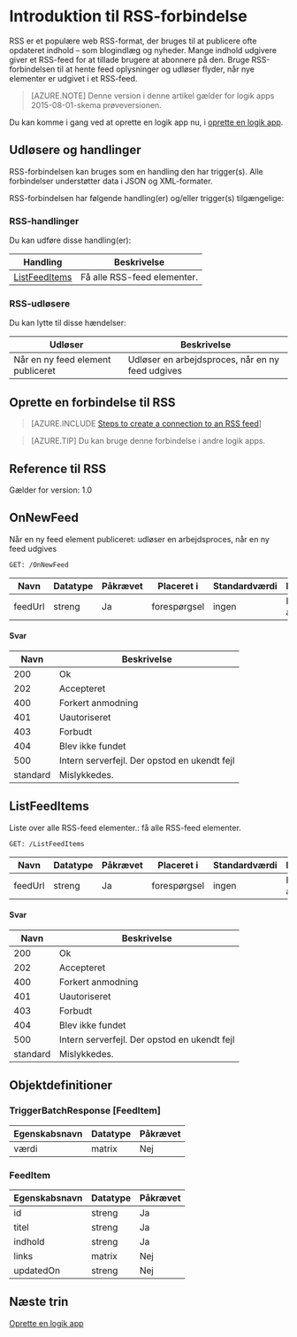 <properties
pageTitle="RSS | Microsoft Azure"
description="Opret logik apps med Azure App service. RSS-forbindelse gør det muligt for brugerne at publicere og hente feed elementer. Gør det også brugere til at udløse handlinger, når et nyt element er blevet publiceret til feedet."
services="logic-apps"   
documentationCenter=".net,nodejs,java"  
authors="msftman"   
manager="erikre"    
editor=""
tags="connectors" />

<tags
ms.service="logic-apps"
ms.devlang="multiple"
ms.topic="article"
ms.tgt_pltfrm="na"
ms.workload="integration"
ms.date="08/18/2016"
ms.author="deonhe"/>

# <a name="get-started-with-the-rss-connector"></a>Introduktion til RSS-forbindelse
RSS er et populære web RSS-format, der bruges til at publicere ofte opdateret indhold – som blogindlæg og nyheder.  Mange indhold udgivere giver et RSS-feed for at tillade brugere at abonnere på den.  Bruge RSS-forbindelsen til at hente feed oplysninger og udløser flyder, når nye elementer er udgivet i et RSS-feed.

>[AZURE.NOTE] Denne version i denne artikel gælder for logik apps 2015-08-01-skema prøveversionen. 

Du kan komme i gang ved at oprette en logik app nu, i [oprette en logik app](../app-service-logic/app-service-logic-create-a-logic-app.md).

## <a name="triggers-and-actions"></a>Udløsere og handlinger

RSS-forbindelsen kan bruges som en handling den har trigger(s). Alle forbindelser understøtter data i JSON og XML-formater. 

 RSS-forbindelsen har følgende handling(er) og/eller trigger(s) tilgængelige:

### <a name="rss-actions"></a>RSS-handlinger
Du kan udføre disse handling(er):

|Handling|Beskrivelse|
|--- | ---|
|[ListFeedItems](connectors-create-api-rss.md#listfeeditems)|Få alle RSS-feed elementer.|
### <a name="rss-triggers"></a>RSS-udløsere
Du kan lytte til disse hændelser:

|Udløser | Beskrivelse|
|--- | ---|
|Når en ny feed element publiceret|Udløser en arbejdsproces, når en ny feed udgives|


## <a name="create-a-connection-to-rss"></a>Oprette en forbindelse til RSS

>[AZURE.INCLUDE [Steps to create a connection to an RSS feed](../../includes/connectors-create-api-rss.md)]

>[AZURE.TIP] Du kan bruge denne forbindelse i andre logik apps.

## <a name="reference-for-rss"></a>Reference til RSS
Gælder for version: 1.0

## <a name="onnewfeed"></a>OnNewFeed
Når en ny feed element publiceret: udløser en arbejdsproces, når en ny feed udgives 

```GET: /OnNewFeed``` 

| Navn| Datatype|Påkrævet|Placeret i|Standardværdi|Beskrivelse|
| ---|---|---|---|---|---|
|feedUrl|streng|Ja|forespørgsel|ingen|Feed URL-adresse|

#### <a name="response"></a>Svar

|Navn|Beskrivelse|
|---|---|
|200|Ok|
|202|Accepteret|
|400|Forkert anmodning|
|401|Uautoriseret|
|403|Forbudt|
|404|Blev ikke fundet|
|500|Intern serverfejl. Der opstod en ukendt fejl|
|standard|Mislykkedes.|


## <a name="listfeeditems"></a>ListFeedItems
Liste over alle RSS-feed elementer.: få alle RSS-feed elementer. 

```GET: /ListFeedItems``` 

| Navn| Datatype|Påkrævet|Placeret i|Standardværdi|Beskrivelse|
| ---|---|---|---|---|---|
|feedUrl|streng|Ja|forespørgsel|ingen|Feed URL-adresse|

#### <a name="response"></a>Svar

|Navn|Beskrivelse|
|---|---|
|200|Ok|
|202|Accepteret|
|400|Forkert anmodning|
|401|Uautoriseret|
|403|Forbudt|
|404|Blev ikke fundet|
|500|Intern serverfejl. Der opstod en ukendt fejl|
|standard|Mislykkedes.|


## <a name="object-definitions"></a>Objektdefinitioner 

### <a name="triggerbatchresponsefeeditem"></a>TriggerBatchResponse [FeedItem]


| Egenskabsnavn | Datatype | Påkrævet |
|---|---|---|
|værdi|matrix|Nej |



### <a name="feeditem"></a>FeedItem


| Egenskabsnavn | Datatype | Påkrævet |
|---|---|---|
|id|streng|Ja |
|titel|streng|Ja |
|indhold|streng|Ja |
|links|matrix|Nej |
|updatedOn|streng|Nej |


## <a name="next-steps"></a>Næste trin
[Oprette en logik app](../app-service-logic/app-service-logic-create-a-logic-app.md)